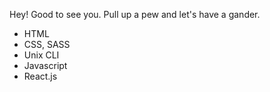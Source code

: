 Hey! Good to see you. Pull up a pew and let's have a gander.

- HTML
- CSS, SASS
- Unix CLI
- Javascript
- React.js


<!---
cl8396/cl8396 is a ✨ special ✨ repository because its `README.md` (this file) appears on your GitHub profile.
You can click the Preview link to take a look at your changes.
--->
